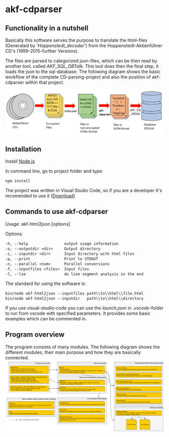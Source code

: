 # akf-cdparser


## Functionality in a nutshell
Basically this software serves the purpose to translate the html-files (Generated by *'Hoppenstedt_decoder'*) from the Hoppenstedt-Aktienführer CD's (1999-2015-further Versions). 

The files are parsed to categorized json-files, which can be then read by another tool, called *AKF_SQL_DBTalk*. 
This tool does then the final step, it loads the json to the sql-database. The following diagram shows the basic workflow of the complete CD-parsing-project and also the position of akf-cdparser within that project.



![test](https://github.com/UB-Mannheim/akf-cdparser/blob/master/docs/basic_workflow.PNG "Basic Workflow")

## Installation 
Install [Node.js](http://node.js/ "NodeJs")


In command line, go to project folder and type: 

    npm install

The project was written in Visual Studio Code, so if you are a developer it's recomended to use it
([Download](https://code.visualstudio.com/ "VSCode"))

## Commands to use akf-cdparser
  Usage: akf-html2json [options]

  Options:

    -h, --help                output usage information
    -o, --outputdir <dir>     Output directory
    -i, --inputdir <dir>      Input directory with html files
    -p, --print               Print to STDOUT
    -n, --parallel <num>      Parallel conversions
    -f, --inputfiles <files>  Input files
    -l, --lse                 do line segment analysis in the end



The standard for using the software is: 
    
    bin/node akf-html2json --inputfiles path\\to\\html\\file.html
	bin/node akf-html2json --inputdir   path\\to\\html\\directory

If you use visual-studio-code you can use the *launch.json* in *.vscode*-folder to run from vscode with specified parameters. It provides some basic examples which can be commented in. 


## Program overview 

The program consists of many modules. The following diagram shows the different modules, their main purpose and how they are basically connected.  
![](./docs/DiagramAKFcdParser.png)
